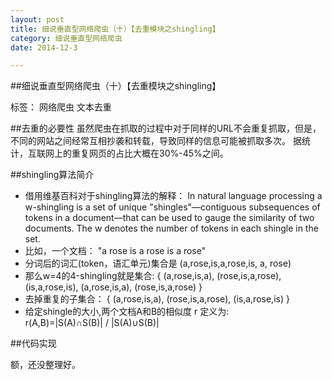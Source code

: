 ```yaml
---
layout: post
title: 细说垂直型网络爬虫（十）【去重模块之shingling】
category: 细说垂直型网络爬虫
date: 2014-12-3

---
```


##细说垂直型网络爬虫（十）【去重模块之shingling】

标签： 网络爬虫 文本去重

##去重的必要性
虽然爬虫在抓取的过程中对于同样的URL不会重复抓取，但是，不同的网站之间经常互相抄袭和转载，导致同样的信息可能被抓取多次。
据统计，互联网上的重复网页的占比大概在30%-45%之间。

<!-- more -->
 
##shingling算法简介
>
- 借用维基百科对于shingling算法的解释：
In natural language processing a w-shingling is a set of unique "shingles"—contiguous subsequences of tokens in a
document—that can be used to gauge the similarity of two documents. The w denotes the number of tokens in each shingle
in the set.
- 比如，一个文档：
   "a rose is a rose is a rose"
- 分词后的词汇(token，语汇单元)集合是
   (a,rose,is,a,rose,is, a, rose)
- 那么w=4的4-shingling就是集合:
   { (a,rose,is,a), (rose,is,a,rose), (is,a,rose,is), (a,rose,is,a), (rose,is,a,rose) }
- 去掉重复的子集合：
   { (a,rose,is,a), (rose,is,a,rose), (is,a,rose,is) }
- 给定shingle的大小,两个文档A和B的相似度 r 定义为:    
   r(A,B)=|S(A)∩S(B)| / |S(A)∪S(B)|

##代码实现

额，还没整理好。









